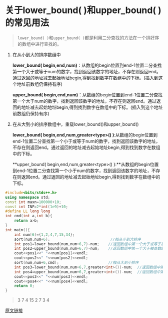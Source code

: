 # 关于lower_bound( )和upper_bound( )的常见用法



> `lower_bound( )`和`upper_bound( )`都是利用二分查找的方法在一个排好序的数组中进行查找的。

1. 在从小到大的排序数组中

   **lower_bound( begin,end,num)**：从数组的begin位置到end-1位置二分查找第一个大于或等于num的数字，找到返回该数字的地址，不存在则返回end。通过返回的地址减去起始地址begin,得到找到数字在数组中的下标。(插入到这个地址前数组仍保持有序)

   **upper_bound( begin,end,num)**：从数组的begin位置到end-1位置二分查找第一个大于num的数字，找到返回该数字的地址，不存在则返回end。通过返回的地址减去起始地址begin,得到找到数字在数组中的下标。(插入到这个地址前数组仍保持有序)

   

2. 在从大到小的排序数组中，重载lower_bound()和upper_bound()

   **lower_bound( begin,end,num,greater\<type>() )**:从数组的begin位置到end-1位置二分查找第一个小于或等于num的数字，找到返回该数字的地址，不存在则返回end。通过返回的地址减去起始地址begin,得到找到数字在数组中的下标。

   **upper_bound( begin,end,num,greater\<type>() ):**从数组的begin位置到end-1位置二分查找第一个小于num的数字，找到返回该数字的地址，不存在则返回end。通过返回的地址减去起始地址begin,得到找到数字在数组中的下标。

```cpp
#include<bits/stdc++.h>
using namespace std;
const int maxn=100000+10;
const int INF=2*int(1e9)+10;
#define LL long long
int cmd(int a,int b){
	return a>b;
}
int main(){
	int num[6]={1,2,4,7,15,34}; 
	sort(num,num+6);                           //按从小到大排序 
	int pos1=lower_bound(num,num+6,7)-num;    //返回数组中第一个大于或等于被查数的值 
	int pos2=upper_bound(num,num+6,7)-num;    //返回数组中第一个大于被查数的值
	cout<<pos1<<" "<<num[pos1]<<endl;
	cout<<pos2<<" "<<num[pos2]<<endl;
	sort(num,num+6,cmd);                      //按从大到小排序
	int pos3=lower_bound(num,num+6,7,greater<int>())-num;  //返回数组中第一个小于或等于被查数的值 
	int pos4=upper_bound(num,num+6,7,greater<int>())-num;  //返回数组中第一个小于被查数的值 
	cout<<pos3<<" "<<num[pos3]<<endl;
	cout<<pos4<<" "<<num[pos4]<<endl;
	return 0;	
} 
```
> 3 7
> 4 15
> 2 7
> 3 4

[原文链接](https://blog.csdn.net/qq_40160605/article/details/80150252)